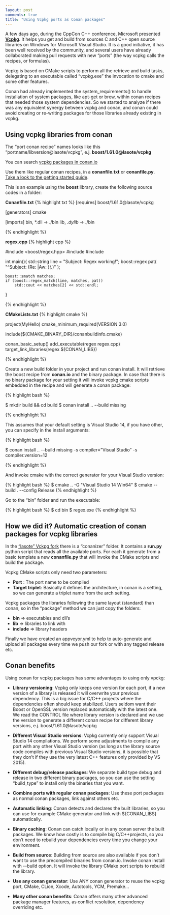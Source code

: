 ```yaml
---
layout: post
comments: true
title: "Using Vcpkg ports as Conan packages"
---
```


A few days ago, during the CppCon C++ conference, Microsoft presented [**Vcpkg**](https://github.com/Microsoft/vcpkg). It helps you get and build from sources C and C++  open source libraries on Windows for Microsoft Visual Studio. It is a good initiative, it has been well received by the community, and several users have already collaborated making pull requests with new “ports” (the way vcpkg calls the recipes, or formulas).

Vcpkg is based on CMake scripts to perform all the retrieve and build tasks, delegating to an executable called “vcpkg.exe” the invocation to cmake and some other features.

Conan had already implemented the system_requirements() to handle installation of system packages, like apt-get or brew, within conan recipes that needed those system dependencies. So we started to analyze if there was any equivalent synergy between vcpkg and conan, and conan could avoid creating or re-writing packages for those libraries already existing in vcpkg.


Using vcpkg libraries from conan
------------------------------------

The “port conan recipe” names looks like this “portname/libversion@lasote/vcpkg”, e.j. **boost/1.61.0@lasote/vcpkg**

You can search [vcpkg packages in conan.io](https://www.conan.io/search?q=vcpkg)

Use them like regular conan recipes, in a **conanfile.txt** or **conanfile.py**. [Take a look to the getting started guide](http://docs.conan.io/en/latest/getting_started.html).

This is an example using the **boost** library, create the following source codes in a folder:

**Conanfile.txt**
{% highlight txt %}
[requires]
boost/1.61.0@lasote/vcpkg

[generators]
cmake

[imports]
bin, *.dll -> ./bin
lib, *.dylib* -> ./bin

{% endhighlight %}


**regex.cpp**
{% highlight cpp %}

#include <boost/regex.hpp>
#include <iostream>
#include <string>

int main(){
    std::string line = "Subject: Regex working!";
    boost::regex pat( "^Subject: (Re: |Aw: )*(.*)" );

    boost::smatch matches;
    if (boost::regex_match(line, matches, pat))
        std::cout << matches[2] << std::endl;
}

{% endhighlight %}


**CMakeLists.txt**
{% highlight cmake %}

project(MyHello)
cmake_minimum_required(VERSION 3.0)

include(${CMAKE_BINARY_DIR}/conanbuildinfo.cmake)

conan_basic_setup()
add_executable(regex regex.cpp)
target_link_libraries(regex ${CONAN_LIBS})

{% endhighlight %}

Create a new build folder in your project and run conan install. It will retrieve the boost recipe from **conan.io** and the binary package. In case that there is no binary package for your setting it will invoke vcpkg cmake scripts embedded in the recipe and will generate a conan package:


{% highlight bash %}

$ mkdir build && cd build
$ conan install .. --build missing

{% endhighlight %}

This assumes that your default setting is Visual Studio 14, if you have other, you can specify in the install arguments:

{% highlight bash %}

$ conan install .. --build missing -s compiler=”Visual Studio” -s compiler.version=12

{% endhighlight %}


And invoke cmake with the correct generator for your Visual Studio version:

{% highlight bash %}
$ cmake ..  -G "Visual Studio 14 Win64"
$ cmake --build . --config Release
{% endhighlight %}

Go to the “bin” folder and run the executable:

{% highlight bash %}
$ cd bin
$ regex.exe
{% endhighlight %}


How we did it? Automatic creation of conan packages for vcpkg libraries
-----------------------------------------------------------------------

In the [“lasote” Vckpg fork](https://github.com/lasote/vcpkg) there is a “conanizer” folder.
It contains a **run.py** python script that reads all the available ports. For each it generate from a basic template a new **conanfile.py** that will invoke the CMake scripts and build the package.

Vcpkg CMake scripts only need two parameters:

- **Port** : The port name to be compiled
- **Target triplet**: Basically it defines the architecture, in conan is a setting, so we can generate a triplet name from the arch setting.

Vcpkg packages the libraries following the same layout (standard) than conan, so in the “package” method we can just copy the folders:

- **bin** => executables and dll’s
- **lib** => libraries to link with
- **include** => library headers

Finally we have created an appveyor.yml to help to auto-generate and upload all packages every time we push our fork or with any tagged release etc.


Conan benefits
--------------

Using conan for vcpkg packages has some advantages to using only vpckg:

- **Library versioning**: Vcpkg only keeps one version for each port, if a new version of a library is released it will overwrite your previous dependency. This is a big issue for C/C++ projects where the dependencies often should keep stabilized. Users seldom want their Boost or OpenSSL version replaced automatically with the latest one. We read the CONTROL file where library version is declared and we use the version to generate a different conan recipe for different library versions, e.j. boost/1.61.0@lasote/vcpkg

- **Different Visual Studio versions**: Vcpkg currently only support Visual Studio 14 compilations. We perform some adjustments to compile any port with any other Visual Studio version (as long as the library source code compiles with previous Visual Studio versions, it is possible that they don’t if they use the very latest C++ features only provided by VS 2015).

- **Different debug/release packages**: We separate build type debug and release in two different binary packages, so you can use the setting “build_type” to install only the binaries that you want.

- **Combine ports with regular conan packages**: Use these port packages as normal conan packages, link against others etc.
- **Automatic linking**: Conan detects and declares the built libraries, so you can use for example CMake generator and link with ${CONAN_LIBS} automatically.
- **Binary caching**: Conan can catch locally or in any conan server the built packages. We know how costly is to compile big C/C++projects, so you don’t need to rebuild your dependencies every time you change your environment.
- **Build from source**: Building from source are also available if you don’t want to use the precompiled binaries from conan.io. Invoke conan install with --build option. It will invoke the library CMake port scripts to rebuild the library.
- **Use any conan generator**: Use ANY conan generator to reuse the vcpkg port, CMake, CLion, Xcode, Autotools, YCM, Premake...
- **Many other conan benefits**: Conan offers many other advanced package manager features, as conflict resolution, dependency overriding etc.









